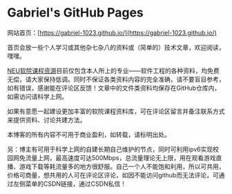 # Gabriel's GitHub Pages

网站首页：[https://gabriel-1023.github.io/](https://gabriel-1023.github.io/)



首页会放一些个人学习或其他杂七杂八的资料或（简单的）技术文章，欢迎阅读，嘿嘿。



[NEU软院课程资源](https://gabriel-1023.github.io/dyZJ2OBHR/)目前仅包含本人所上的专业——软件工程的各种资料，均免费无偿，请大家保持低调。同时不保证各类资料内容的完全准确，请不要盲目参考，如有错误，感谢能在评论区反馈！文章中的文件类资料均保存在GitHub仓库内，如需访问请科学上网。



如果有意愿一起建设更加丰富的软院课程资料库，可在评论区留言并备注联系方式来提供资料、讨论共建方法。



本博客的所有内容不可用于商业盈利，如转载，请标明出处。



另：博主有可用于科学上网的自建长期自己维护的节点，同时可利用ipv6实现校园网免流量上网，最高速度可达500Mbps，总流量理论无上限，用在观看游戏直播、游戏下载等耗流量多的地方很舒服。自己一个人不能饱和利用，所以可共用，价格可商量，想共用的人可在评论区评论，如因不能访问github而无法评论，可通过左侧菜单的CSDN链接，通过CSDN私信！

